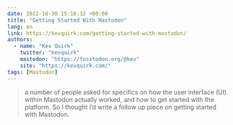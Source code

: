 ```yaml
---
date: 2022-10-30 15:16:32 +00:00
title: "Getting Started With Mastodon"
lang: en
link: https://kevquirk.com/getting-started-with-mastodon/
authors:
  - name: "Kev Quirk"
    twitter: "kevquirk"
    mastodon: "https://fosstodon.org/@kev"
    site: "https://kevquirk.com/"
tags: [Mastodon]
---
```


> a number of people asked for specifics on how the user interface (UI) within Mastodon actually worked, and how to get started with the platform. So I thought I’d write a follow up piece on getting started with Mastodon.
